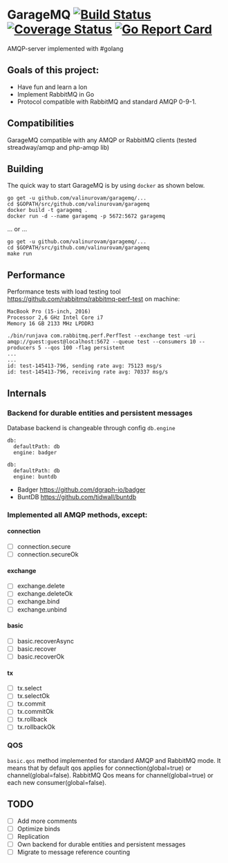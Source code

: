 # GarageMQ [![Build Status](https://travis-ci.org/valinurovam/garagemq.svg?branch=master)](https://travis-ci.org/valinurovam/garagemq) [![Coverage Status](https://coveralls.io/repos/github/valinurovam/garagemq/badge.svg)](https://coveralls.io/github/valinurovam/garagemq) [![Go Report Card](https://goreportcard.com/badge/github.com/valinurovam/garagemq)](https://goreportcard.com/report/github.com/valinurovam/garagemq)

AMQP-server implemented with #golang

## Goals of this project:

- Have fun and learn a lon
- Implement RabbitMQ in Go
- Protocol compatible with RabbitMQ and standard AMQP 0-9-1.

## Compatibilities
GarageMQ compatible with any AMQP or RabbitMQ clients (tested streadway/amqp and php-amqp lib)

## Building

The quick way to start GarageMQ is by using `docker` as shown below. 

```shell
go get -u github.com/valinurovam/garagemq/...
cd $GOPATH/src/github.com/valinurovam/garagemq
docker build -t garagemq .
docker run -d --name garagemq -p 5672:5672 garagemq

```
... or ...
```shell
go get -u github.com/valinurovam/garagemq/...
cd $GOPATH/src/github.com/valinurovam/garagemq
make run
```

## Performance

Performance tests with load testing tool https://github.com/rabbitmq/rabbitmq-perf-test on machine:
``` 
MacBook Pro (15-inch, 2016)
Processor 2,6 GHz Intel Core i7
Memory 16 GB 2133 MHz LPDDR3
```

```shell
./bin/runjava com.rabbitmq.perf.PerfTest --exchange test -uri amqp://guest:guest@localhost:5672 --queue test --consumers 10 --producers 5 --qos 100 -flag persistent
...
...
id: test-145413-796, sending rate avg: 75123 msg/s
id: test-145413-796, receiving rate avg: 70337 msg/s
```

## Internals

### Backend for durable entities and persistent messages
Database backend is changeable through config `db.engine` 
```
db:
  defaultPath: db
  engine: badger
```
```
db:
  defaultPath: db
  engine: buntdb
```
- Badger https://github.com/dgraph-io/badger
- BuntDB https://github.com/tidwall/buntdb



### Implemented all AMQP methods, except:
 
#### connection 

- [ ] connection.secure
- [ ] connection.secureOk 

#### exchange

- [ ] exchange.delete
- [ ] exchange.deleteOk
- [ ] exchange.bind
- [ ] exchange.unbind

#### basic

- [ ] basic.recoverAsync
- [ ] basic.recover
- [ ] basic.recoverOk 

#### tx

- [ ] tx.select
- [ ] tx.selectOk
- [ ] tx.commit
- [ ] tx.commitOk
- [ ] tx.rollback
- [ ] tx.rollbackOk

### QOS

`basic.qos` method implemented for standard AMQP and RabbitMQ mode. It means that by default qos applies for connection(global=true) or channel(global=false). 
RabbitMQ Qos means for channel(global=true) or each new consumer(global=false).

## TODO
- [ ] Add more comments
- [ ] Optimize binds
- [ ] Replication
- [ ] Own backend for durable entities and persistent messages
- [ ] Migrate to message reference counting
